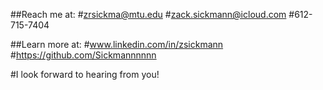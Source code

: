 ##Reach me at:
#zrsickma@mtu.edu
#zack.sickmann@icloud.com
#612-715-7404

##Learn more at:
#www.linkedin.com/in/zsickmann
#https://github.com/Sickmannnnnn



#I look forward to hearing from you!